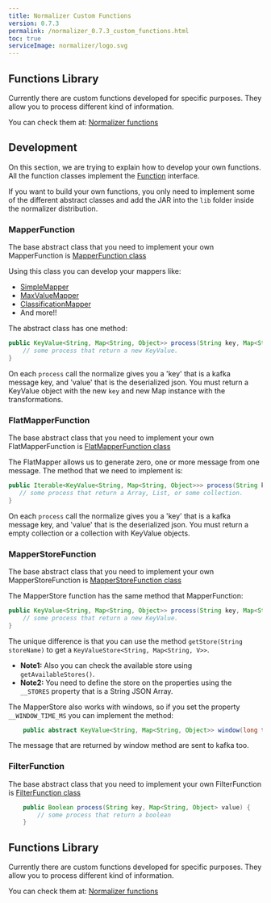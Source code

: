 ```yaml
---
title: Normalizer Custom Functions
version: 0.7.3
permalink: /normalizer_0.7.3_custom_functions.html
toc: true
serviceImage: normalizer/logo.svg
---
```


## Functions Library

Currently there are custom functions developed for specific purposes. They allow you to process different kind of information.

You can check them at: [Normalizer functions](http://wizzie-io.github.io/normalizer-functions/)


## Development

On this section, we are trying to explain how to develop your own functions.
All the function classes implement the [Function](https://github.com/wizzie-io/normalizer/blob/master/service/src/main/java/io/wizzie/ks/normalizer/funcs/Function.java) interface.

If you want to build your own functions, you only need to implement some of the different abstract classes and add the JAR into the `lib` folder inside the normalizer distribution.

### MapperFunction

The base abstract class that you need to implement your own MapperFunction is [MapperFunction class](https://github.com/wizzie-io/normalizer/blob/master/service/src/main/java/io/wizzie/ks/normalizer/funcs/MapperFunction.java)

Using this class you can develop your mappers like:
 * [SimpleMapper](https://github.com/wizzie-io/normalizer/blob/master/service/src/main/java/io/wizzie/ks/normalizer/funcs/impl/SimpleMapper.java)
 * [MaxValueMapper](https://github.com/wizzie-io/normalizer/blob/master/service/src/main/java/io/wizzie/ks/normalizer/funcs/impl/MaxValueMapper.java)
 * [ClassificationMapper](https://github.com/wizzie-io/normalizer/blob/master/service/src/main/java/io/wizzie/ks/normalizer/funcs/impl/ClassificationMapper.java)
 * And more!!

The abstract class has one method:

```java
public KeyValue<String, Map<String, Object>> process(String key, Map<String, Object> value) {
    // some process that return a new KeyValue.
}
```

On each `process` call the normalize gives you a 'key' that is a kafka message key, and 'value' that is the deserialized json. You must return a KeyValue object with the new `key` and new Map instance with the transformations.

### FlatMapperFunction

The base abstract class that you need to implement your own FlatMapperFunction is [FlatMapperFunction class](https://github.com/wizzie-io/normalizer/blob/master/service/src/main/java/io/wizzie/ks/normalizer/funcs/FlatMapperFunction.java)

The FlatMapper allows us to generate zero, one or more message from one message. The method that we need to implement is:

```java
public Iterable<KeyValue<String, Map<String, Object>>> process(String key, Map<String, Object> value) {
   // some process that return a Array, List, or some collection.  
}
```

On each `process` call the normalize gives you a 'key' that is a kafka message key, and 'value' that is the deserialized json. You must return a empty collection or a collection with KeyValue objects.


### MapperStoreFunction

The base abstract class that you need to implement your own MapperStoreFunction is [MapperStoreFunction class](https://github.com/wizzie-io/normalizer/blob/master/service/src/main/java/io/wizzie/ks/normalizer/funcs/MapperStoreFunction.java)

The MapperStore function has the same method that MapperFunction:

```java
public KeyValue<String, Map<String, Object>> process(String key, Map<String, Object> value) {
    // some process that return a new KeyValue.
}
```

The unique difference is that you can use the method `getStore(String storeName)` to get a `KeyValueStore<String, Map<String, V>>`.

 * **Note1:** Also you can check the available store using `getAvailableStores()`.
 * **Note2:** You need to define the store on the properties using the `__STORES` property that is a String JSON Array.

The MapperStore also works with windows, so if you set the property `__WINDOW_TIME_MS` you can implement the method:

```java
    public abstract KeyValue<String, Map<String, Object>> window(long timestamp);
```

The message that are returned by window method are sent to kafka too.


### FilterFunction

The base abstract class that you need to implement your own FilterFunction is [FilterFunction class](https://github.com/wizzie-io/normalizer/blob/master/service/src/main/java/io/wizzie/ks/normalizer/funcs/FilterFunc.java)

```java
    public Boolean process(String key, Map<String, Object> value) {
        // some process that return a boolean
    }
```

## Functions Library

Currently there are custom functions developed for specific purposes. They allow you to process different kind of information.

You can check them at: [Normalizer functions](http://wizzie-io.github.io/normalizer-functions/)
